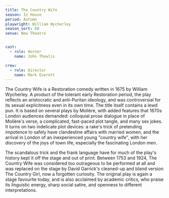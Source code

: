 ```yaml
---
title: The Country Wife
season: In House
period: Autumn
playwright: William Wycherley
season_sort: 60
venue: New Theatre


cast:
  - role: Horner
    name: John Thewlis

crew:
  - role: Director
    name: Mark Everett
---
```


The Country Wife is a Restoration comedy written in 1675 by William Wycherley. A product of the tolerant early Restoration period, the play reflects an aristocratic and anti-Puritan ideology, and was controversial for its sexual explicitness even in its own time. The title itself contains a lewd pun. It is based on several plays by Molière, with added features that 1670s London audiences demanded: colloquial prose dialogue in place of Molière's verse, a complicated, fast-paced plot tangle, and many sex jokes. It turns on two indelicate plot devices: a rake's trick of pretending impotence to safely have clandestine affairs with married women, and the arrival in London of an inexperienced young "country wife", with her discovery of the joys of town life, especially the fascinating London men.

The scandalous trick and the frank language have for much of the play's history kept it off the stage and out of print. Between 1753 and 1924, The Country Wife was considered too outrageous to be performed at all and was replaced on the stage by David Garrick's cleaned-up and bland version The Country Girl, now a forgotten curiosity. The original play is again a stage favourite today, and is also acclaimed by academic critics, who praise its linguistic energy, sharp social satire, and openness to different interpretations.
